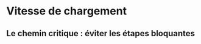 <!-- .slide: class="transition-bg-blue-1" -->

# Vitesse de chargement

## Le chemin critique : éviter les étapes bloquantes
